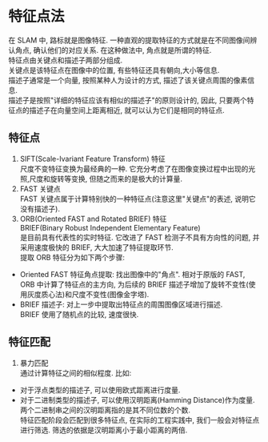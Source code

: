 # 特征点法    
在 SLAM 中, 路标就是图像特征. 一种直观的提取特征的方式就是在不同图像间辨认角点, 确认他们的对应关系. 在这种做法中, 角点就是所谓的特征.    
特征点由关键点和描述子两部分组成.    
关键点是该特征点在图像中的位置, 有些特征还具有朝向,大小等信息.     
描述子通常是一个向量, 按照某种人为设计的方式, 描述了该关键点周围的像素信息.   
描述子是按照"详细的特征应该有相似的描述子"的原则设计的, 因此, 只要两个特征点的描述子在向量空间上距离相近, 就可以认为它们是相同的特征点.     

## 特征点  
1. SIFT(Scale-Ivariant Feature Transform) 特征  
尺度不变特征变换为最经典的一种. 它充分考虑了在图像变换过程中出现的光照,尺度和旋转等变换, 但随之而来的是极大的计算量.  
2. FAST 关键点   
FAST 关键点属于计算特别快的一种特征点(注意这里"关键点"的表述, 说明它没有描述子).    
3. ORB(Oriented FAST and Rotated BRIEF) 特征   
BRIEF(Binary Robust Independent Elementary Feature)  
是目前具有代表性的实时特征. 它改进了 FAST 检测子不具有方向性的问题, 并采用速度极快的 BRIEF, 大大加速了特征提取环节.    
提取 ORB 特征分为如下两个步骤:   
- Oriented FAST 特征角点提取: 找出图像中的"角点". 相对于原版的 FAST, ORB 中计算了特征点的主方向, 为后续的 BRIEF 描述子增加了旋转不变性(使用灰度质心法)和尺度不变性(图像金字塔).  
- BRIEF 描述子: 对上一步中提取出特征点的周围图像区域进行描述.   
BRIEF 使用了随机点的比较, 速度很快.  

## 特征匹配    
1. 暴力匹配  
通过计算特征之间的相似程度. 比如:   
- 对于浮点类型的描述子, 可以使用欧式距离进行度量.     
- 对于二进制类型的描述子, 可以使用汉明距离(Hamming Distance)作为度量. 两个二进制串之间的汉明距离指的是其不同位数的个数.   
特征匹配阶段会匹配到很多特征点, 在实际的工程实践中, 我们一般会对特征点进行筛选. 筛选的依据是汉明距离小于最小距离的两倍.  